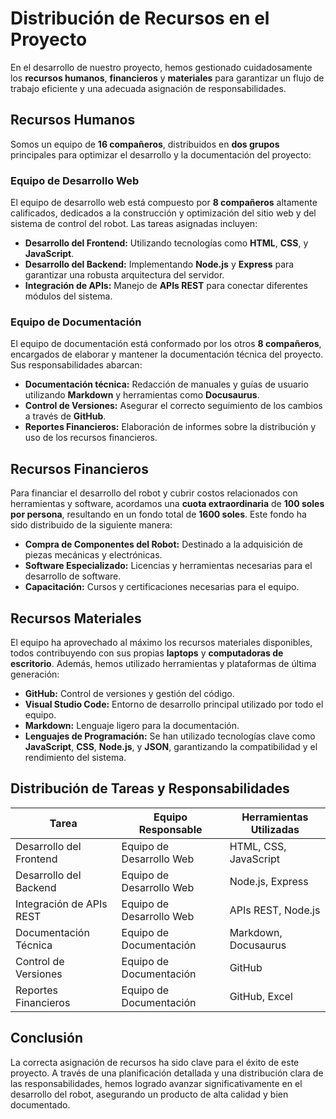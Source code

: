 # Distribución de Recursos en el Proyecto

En el desarrollo de nuestro proyecto, hemos gestionado cuidadosamente los **recursos humanos**, **financieros** y **materiales** para garantizar un flujo de trabajo eficiente y una adecuada asignación de responsabilidades.

## Recursos Humanos

Somos un equipo de **16 compañeros**, distribuidos en **dos grupos** principales para optimizar el desarrollo y la documentación del proyecto:

### Equipo de Desarrollo Web

El equipo de desarrollo web está compuesto por **8 compañeros** altamente calificados, dedicados a la construcción y optimización del sitio web y del sistema de control del robot. Las tareas asignadas incluyen:

- **Desarrollo del Frontend:** Utilizando tecnologías como **HTML**, **CSS**, y **JavaScript**.
- **Desarrollo del Backend:** Implementando **Node.js** y **Express** para garantizar una robusta arquitectura del servidor.
- **Integración de APIs:** Manejo de **APIs REST** para conectar diferentes módulos del sistema.

### Equipo de Documentación

El equipo de documentación está conformado por los otros **8 compañeros**, encargados de elaborar y mantener la documentación técnica del proyecto. Sus responsabilidades abarcan:

- **Documentación técnica:** Redacción de manuales y guías de usuario utilizando **Markdown** y herramientas como **Docusaurus**.
- **Control de Versiones:** Asegurar el correcto seguimiento de los cambios a través de **GitHub**.
- **Reportes Financieros:** Elaboración de informes sobre la distribución y uso de los recursos financieros.

## Recursos Financieros

Para financiar el desarrollo del robot y cubrir costos relacionados con herramientas y software, acordamos una **cuota extraordinaria** de **100 soles por persona**, resultando en un fondo total de **1600 soles**. Este fondo ha sido distribuido de la siguiente manera:

- **Compra de Componentes del Robot:** Destinado a la adquisición de piezas mecánicas y electrónicas.
- **Software Especializado:** Licencias y herramientas necesarias para el desarrollo de software.
- **Capacitación:** Cursos y certificaciones necesarias para el equipo.

## Recursos Materiales

El equipo ha aprovechado al máximo los recursos materiales disponibles, todos contribuyendo con sus propias **laptops** y **computadoras de escritorio**. Además, hemos utilizado herramientas y plataformas de última generación:

- **GitHub:** Control de versiones y gestión del código.
- **Visual Studio Code:** Entorno de desarrollo principal utilizado por todo el equipo.
- **Markdown:** Lenguaje ligero para la documentación.
- **Lenguajes de Programación:** Se han utilizado tecnologías clave como **JavaScript**, **CSS**, **Node.js**, y **JSON**, garantizando la compatibilidad y el rendimiento del sistema.

## Distribución de Tareas y Responsabilidades

| Tarea                               | Equipo Responsable        | Herramientas Utilizadas                   |
|-------------------------------------|--------------------------|-------------------------------------------|
| Desarrollo del Frontend             | Equipo de Desarrollo Web  | HTML, CSS, JavaScript                     |
| Desarrollo del Backend              | Equipo de Desarrollo Web  | Node.js, Express                          |
| Integración de APIs REST            | Equipo de Desarrollo Web  | APIs REST, Node.js                        |
| Documentación Técnica               | Equipo de Documentación   | Markdown, Docusaurus                      |
| Control de Versiones                | Equipo de Documentación   | GitHub                                    |
| Reportes Financieros                | Equipo de Documentación   | GitHub, Excel                             |

## Conclusión

La correcta asignación de recursos ha sido clave para el éxito de este proyecto. A través de una planificación detallada y una distribución clara de las responsabilidades, hemos logrado avanzar significativamente en el desarrollo del robot, asegurando un producto de alta calidad y bien documentado.

